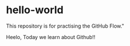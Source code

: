 # hello-world
This repository is for practising the GitHub Flow."

Heelo, Today we learn about Github!!
